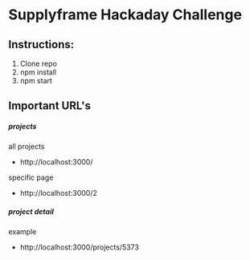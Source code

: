 # Supplyframe Hackaday Challenge

## Instructions:

1. Clone repo
2. npm install
3. npm start

## Important URL's

##### projects

all projects

- http://localhost:3000/

specific page

- http://localhost:3000/2

##### project detail

example

- http://localhost:3000/projects/5373
